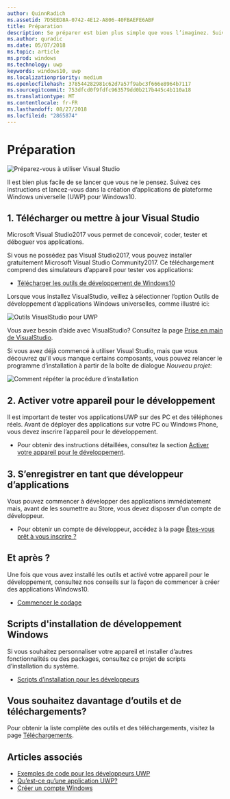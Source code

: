 ```yaml
---
author: QuinnRadich
ms.assetid: 7D5EED8A-0742-4E12-A806-40FBAEFE6ABF
title: Préparation
description: Se préparer est bien plus simple que vous l’imaginez. Suivez ces instructions et lancez-vous dans la création d’applications de plateforme Windows universelle (UWP) pour Windows10.
ms.author: quradic
ms.date: 05/07/2018
ms.topic: article
ms.prod: windows
ms.technology: uwp
keywords: windows10, uwp
ms.localizationpriority: medium
ms.openlocfilehash: 378544282981c62d7a57f9abc3f666e8964b7117
ms.sourcegitcommit: 753dfcd0f9fdfc963579dd0b217b445c4b110a18
ms.translationtype: MT
ms.contentlocale: fr-FR
ms.lasthandoff: 08/27/2018
ms.locfileid: "2865874"
---
```

# <a name="get-set-up"></a>Préparation

![Préparez-vous à utiliser Visual Studio](images/VisualStudio2017Hero_ImageXL-LG.png)

Il est bien plus facile de se lancer que vous ne le pensez. Suivez ces instructions et lancez-vous dans la création d’applications de plateforme Windows universelle (UWP) pour Windows10.

## <a name="1-download-or-update-visual-studio"></a>1. Télécharger ou mettre à jour Visual Studio

Microsoft Visual Studio2017 vous permet de concevoir, coder, tester et déboguer vos applications.

Si vous ne possédez pas Visual Studio2017, vous pouvez installer gratuitement Microsoft Visual Studio Community2017. Ce téléchargement comprend des simulateurs d’appareil pour tester vos applications:

-   [Télécharger les outils de développement de Windows10](https://go.microsoft.com/fwlink/p/?LinkID=534189)

Lorsque vous installez VisualStudio, veillez à sélectionner l’option Outils de développement d’applications Windows universelles, comme illustré ici:

![Outils VisualStudio pour UWP](images/vs-2017-community-setup.png)

Vous avez besoin d’aide avec VisualStudio? Consultez la page [Prise en main de VisualStudio](https://www.visualstudio.com/vs/getting-started).

Si vous avez déjà commencé à utiliser Visual Studio, mais que vous découvrez qu'il vous manque certains composants, vous pouvez relancer le programme d’installation à partir de la boîte de dialogue *Nouveau projet*:

   ![Comment répéter la procédure d’installation](images/win10-cs-install.png)


## <a name="2-enable-your-device-for-development"></a>2. Activer votre appareil pour le développement

Il est important de tester vos applicationsUWP sur des PC et des téléphones réels. Avant de déployer des applications sur votre PC ou Windows Phone, vous devez inscrire l’appareil pour le développement.

-   Pour obtenir des instructions détaillées, consultez la section [Activer votre appareil pour le développement](enable-your-device-for-development.md).

## <a name="3-register-as-an-app-developer"></a>3. S’enregistrer en tant que développeur d’applications

Vous pouvez commencer à développer des applications immédiatement mais, avant de les soumettre au Store, vous devez disposer d’un compte de développeur.

-   Pour obtenir un compte de développeur, accédez à la page [Êtes-vous prêt à vous inscrire ?](sign-up.md)

## <a name="whats-next"></a>Et après ?

Une fois que vous avez installé les outils et activé votre appareil pour le développement, consultez nos conseils sur la façon de commencer à créer des applications Windows10.

-   [Commencer le codage](create-uwp-apps.md)

## <a name="windows-development-setup-scripts"></a>Scripts d'installation de développement Windows

Si vous souhaitez personnaliser votre appareil et installer d’autres fonctionnalités ou des packages, consultez ce projet de scripts d’installation du système.

- [Scripts d’installation pour les développeurs](https://github.com/Microsoft/windows-dev-box-setup-scripts)

## <a name="want-more-tools-and-downloads"></a>Vous souhaitez davantage d’outils et de téléchargements?

Pour obtenir la liste complète des outils et des téléchargements, visitez la page [Téléchargements](http://go.microsoft.com/fwlink/p/?linkid=285935).

## <a name="see-also"></a>Articles associés

* [Exemples de code pour les développeurs UWP](https://developer.microsoft.com/windows/samples)
* [Qu’est-ce qu’une application UWP?](universal-application-platform-guide.md)
* [Créer un compte Windows](sign-up.md)
